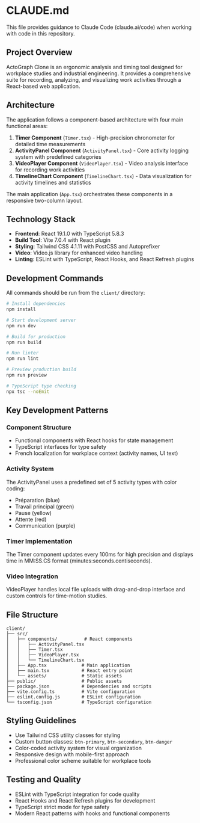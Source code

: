 # CLAUDE.md

This file provides guidance to Claude Code (claude.ai/code) when working with code in this repository.

## Project Overview

ActoGraph Clone is an ergonomic analysis and timing tool designed for workplace studies and industrial engineering. It provides a comprehensive suite for recording, analyzing, and visualizing work activities through a React-based web application.

## Architecture

The application follows a component-based architecture with four main functional areas:

1. **Timer Component** (`Timer.tsx`) - High-precision chronometer for detailed time measurements
2. **ActivityPanel Component** (`ActivityPanel.tsx`) - Core activity logging system with predefined categories
3. **VideoPlayer Component** (`VideoPlayer.tsx`) - Video analysis interface for recording work activities
4. **TimelineChart Component** (`TimelineChart.tsx`) - Data visualization for activity timelines and statistics

The main application (`App.tsx`) orchestrates these components in a responsive two-column layout.

## Technology Stack

- **Frontend**: React 19.1.0 with TypeScript 5.8.3
- **Build Tool**: Vite 7.0.4 with React plugin
- **Styling**: Tailwind CSS 4.1.11 with PostCSS and Autoprefixer
- **Video**: Video.js library for enhanced video handling
- **Linting**: ESLint with TypeScript, React Hooks, and React Refresh plugins

## Development Commands

All commands should be run from the `client/` directory:

```bash
# Install dependencies
npm install

# Start development server
npm run dev

# Build for production
npm run build

# Run linter
npm run lint

# Preview production build
npm run preview

# TypeScript type checking
npx tsc --noEmit
```

## Key Development Patterns

### Component Structure
- Functional components with React hooks for state management
- TypeScript interfaces for type safety
- French localization for workplace context (activity names, UI text)

### Activity System
The ActivityPanel uses a predefined set of 5 activity types with color coding:
- Préparation (blue)
- Travail principal (green) 
- Pause (yellow)
- Attente (red)
- Communication (purple)

### Timer Implementation
The Timer component updates every 100ms for high precision and displays time in MM:SS.CS format (minutes:seconds.centiseconds).

### Video Integration
VideoPlayer handles local file uploads with drag-and-drop interface and custom controls for time-motion studies.

## File Structure

```
client/
├── src/
│   ├── components/          # React components
│   │   ├── ActivityPanel.tsx
│   │   ├── Timer.tsx
│   │   ├── VideoPlayer.tsx
│   │   └── TimelineChart.tsx
│   ├── App.tsx             # Main application
│   ├── main.tsx            # React entry point
│   └── assets/             # Static assets
├── public/                 # Public assets
├── package.json            # Dependencies and scripts
├── vite.config.ts          # Vite configuration
├── eslint.config.js        # ESLint configuration
└── tsconfig.json           # TypeScript configuration
```

## Styling Guidelines

- Use Tailwind CSS utility classes for styling
- Custom button classes: `btn-primary`, `btn-secondary`, `btn-danger`
- Color-coded activity system for visual organization
- Responsive design with mobile-first approach
- Professional color scheme suitable for workplace tools

## Testing and Quality

- ESLint with TypeScript integration for code quality
- React Hooks and React Refresh plugins for development
- TypeScript strict mode for type safety
- Modern React patterns with hooks and functional components